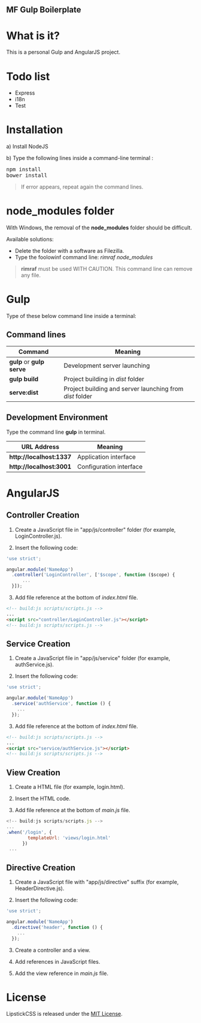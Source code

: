 MF Gulp Boilerplate
---

# What is it?

This is a personal Gulp and AngularJS project.

# Todo list

- Express
- i18n
- Test

# Installation

a) Install NodeJS

b) Type the following lines inside a command-line terminal :
<pre>
npm install
bower install
</pre>

> If error appears, repeat again the command lines.

# **node_modules** folder

With Windows, the removal of the **node_modules** folder should be difficult.

Available solutions:
- Delete the folder with a software as Filezilla.
- Type the foolowinf command line: *rimraf node_modules*

> **rimraf** must be used WITH CAUTION. This command line can remove any file.

# Gulp

Type of these below command line inside a terminal:

## Command lines

| Command                    | Meaning                                                  |
| -------------------------- | -------------------------------------------------------- |
| **gulp** or **gulp serve** | Development server launching                             |
| **gulp build**             | Project building in *dist* folder                        |
| **serve:dist**             | Project building and server launching from *dist* folder |

## Development Environment

Type the command line **gulp** in terminal.

| URL Address               | Meaning                            |
| ------------------------- | ---------------------------------- |
| **http://localhost:1337** | Application interface              |
| **http://localhost:3001** | Configuration interface            |

# AngularJS

## Controller Creation

1) Create a JavaScript file in "app/js/controller" folder (for example, LoginController.js).

2) Insert the following code:
```javascript
'use strict';

angular.module('NameApp')
  .controller('LoginController', ['$scope', function ($scope) {
      ...
  }]);
```

3) Add file reference at the bottom of *index.html* file.
```html
<!-- build:js scripts/scripts.js -->
...
<script src="controller/LoginController.js"></script>
<!-- build:js scripts/scripts.js -->
```

## Service Creation

1) Create a JavaScript file in "app/js/service" folder (for example, authService.js).

2) Insert the following code:
```javascript
'use strict';

angular.module('NameApp')
  .service('authService', function () {
    ...
  });
```

3) Add file reference at the bottom of *index.html* file.
```html
<!-- build:js scripts/scripts.js -->
...
<script src="service/authService.js"></script>
<!-- build:js scripts/scripts.js -->
```

## View Creation

1) Create a HTML file (for example, login.html).

2) Insert the HTML code.

3) Add file reference at the bottom of *main.js* file.
```javascript
<!-- build:js scripts/scripts.js -->
...
.when('/login', {
        templateUrl: 'views/login.html'
      })
 ...
```

## Directive Creation

1) Create a JavaScript file with "app/js/directive" suffix (for example, HeaderDirective.js).

2) Insert the following code:
```javascript
'use strict';

angular.module('NameApp')
  .directive('header', function () {
    ...
  });
```

3) Create a controller and a view.

4) Add references in JavaScript files.

5) Add the view reference in *main.js* file.

# License

LipstickCSS is released under the [MIT License](http://opensource.org/licenses/MIT).